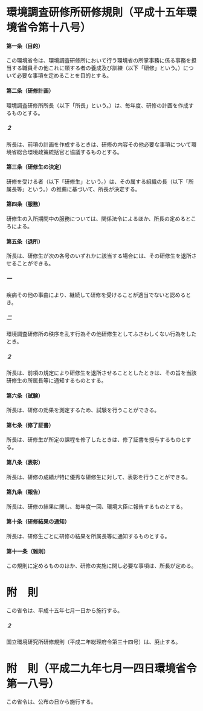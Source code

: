 # 環境調査研修所研修規則（平成十五年環境省令第十八号）
#### 第一条（目的）
この環境省令は、環境調査研修所において行う環境省の所掌事務に係る事務を担当する職員その他これに類する者の養成及び訓練（以下「研修」という。）について必要な事項を定めることを目的とする。
#### 第二条（研修計画）
環境調査研修所所長（以下「所長」という。）は、毎年度、研修の計画を作成するものとする。
##### ２
所長は、前項の計画を作成するときは、研修の内容その他必要な事項について環境省総合環境政策統括官と協議するものとする。
#### 第三条（研修生の決定）
研修を受ける者（以下「研修生」という。）は、その属する組織の長（以下「所属長等」という。）の推薦に基づいて、所長が決定する。
#### 第四条（服務）
研修生の入所期間中の服務については、関係法令によるほか、所長の定めるところによる。
#### 第五条（退所）
所長は、研修生が次の各号のいずれかに該当する場合には、その研修生を退所させることができる。
##### 一
疾病その他の事由により、継続して研修を受けることが適当でないと認めるとき。
##### 二
環境調査研修所の秩序を乱す行為その他研修生としてふさわしくない行為をしたとき。
##### ２
所長は、前項の規定により研修生を退所させることとしたときは、その旨を当該研修生の所属長等に通知するものとする。
#### 第六条（試験）
所長は、研修の効果を測定するため、試験を行うことができる。
#### 第七条（修了証書）
所長は、研修生が所定の課程を修了したときは、修了証書を授与するものとする。
#### 第八条（表彰）
所長は、研修の成績が特に優秀な研修生に対して、表彰を行うことができる。
#### 第九条（報告）
所長は、研修の結果に関し、毎年度一回、環境大臣に報告するものとする。
#### 第十条（研修結果の通知）
所長は、研修生ごとに研修の結果を所属長等に通知するものとする。
#### 第十一条（雑則）
この規則に定めるもののほか、研修の実施に関し必要な事項は、所長が定める。
# 附　則
この省令は、平成十五年七月一日から施行する。
##### ２
国立環境研究所研修規則（平成二年総理府令第三十四号）は、廃止する。
# 附　則（平成二九年七月一四日環境省令第一八号）
この省令は、公布の日から施行する。
